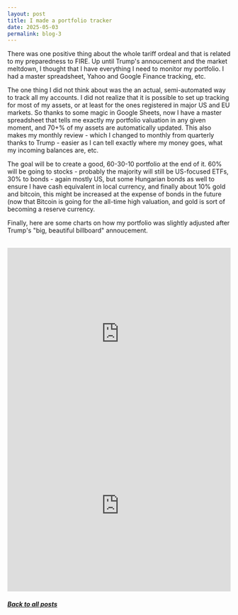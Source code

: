 ```yaml
---
layout: post
title: I made a portfolio tracker
date: 2025-05-03
permalink: blog-3
---
```


<p>There was one positive thing about the whole tariff ordeal and that is related to my preparedness to FIRE. Up until Trump's annoucement and the market meltdown, I thought that I have everything I need to monitor my portfolio. I had a master spreadsheet, Yahoo and Google Finance tracking, etc.<p/>
<p>The one thing I did not think about was the an actual, semi-automated way to track all my accounts. I did not realize that it is possible to set up tracking for most of my assets, or at least for the ones registered in major US and EU markets. So thanks to some magic in Google Sheets, now I have a master spreadsheet that tells me exactly my portfolio valuation in any given moment, and 70+% of my assets are automatically updated. This also makes my monthly review - which I changed to monthly from quarterly thanks to Trump - easier as I can tell exactly where my money goes, what my incoming balances are, etc.</p>
<p>The goal will be to create a good, 60-30-10 portfolio at the end of it. 60% will be going to stocks - probably the majority will still be US-focused ETFs, 30% to bonds - again mostly US, but some Hungarian bonds as well to ensure I have cash equivalent in local currency, and finally about 10% gold and bitcoin, this might be increased at the expense of bonds in the future (now that Bitcoin is going for the all-time high valuation, and gold is sort of becoming a reserve currency.</p>
<p>Finally, here are some charts on how my portfolio was slightly adjusted after Trump's "big, beautiful billboard" annoucement.</p>
<br/>
<iframe title="Portfolio snapshots from the last 8 months" aria-label="Small multiple pie chart" id="datawrapper-chart-3Foxj" src="https://datawrapper.dwcdn.net/3Foxj/2/" scrolling="no" frameborder="0" style="width: 0; min-width: 100% !important; border: none;" height="388" data-external="1"></iframe><script type="text/javascript">!function(){"use strict";window.addEventListener("message",function(a){if(void 0!==a.data["datawrapper-height"]){var e=document.querySelectorAll("iframe");for(var t in a.data["datawrapper-height"])for(var r,i=0;r=e[i];i++)if(r.contentWindow===a.source){var d=a.data["datawrapper-height"][t]+"px";r.style.height=d}}})}();</script>
<br/>
<iframe title="Portfolio snapshot from the last 8 months" aria-label="Small multiple pie chart" id="datawrapper-chart-1M7s1" src="https://datawrapper.dwcdn.net/1M7s1/1/" scrolling="no" frameborder="0" style="width: 0; min-width: 100% !important; border: none;" height="388" data-external="1"></iframe><script type="text/javascript">!function(){"use strict";window.addEventListener("message",function(a){if(void 0!==a.data["datawrapper-height"]){var e=document.querySelectorAll("iframe");for(var t in a.data["datawrapper-height"])for(var r,i=0;r=e[i];i++)if(r.contentWindow===a.source){var d=a.data["datawrapper-height"][t]+"px";r.style.height=d}}})}();</script>
<br/>
<h5><a href="../blog">Back to all posts</a></h5>
